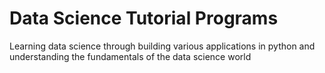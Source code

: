 # Data Science Tutorial Programs
 Learning data science through building various applications in python and understanding the fundamentals of the data science world 
